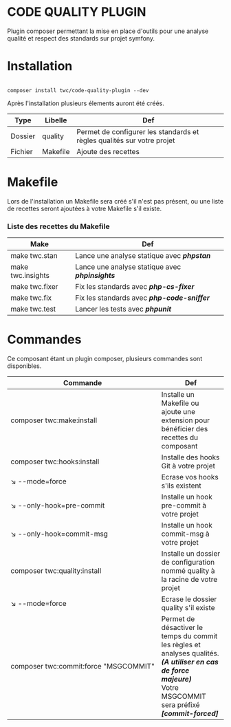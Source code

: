 # CODE QUALITY PLUGIN

Plugin composer permettant la mise en place d'outils pour une  analyse qualité et respect des standards sur projet symfony.


# Installation

```

composer install twc/code-quality-plugin --dev

```

Après l'installation plusieurs élements auront été créés.

| Type | Libelle     |   Def     |
|------|-------------|-----------|
| Dossier | quality | Permet de configurer les standards et règles qualités sur votre projet | 
| Fichier | Makefile | Ajoute des recettes  | 

# Makefile

Lors de l'installation un Makefile sera créé s'il n'est pas présent, ou une liste de recettes seront ajoutées à votre Makefile s'il existe.

### Liste des recettes du Makefile

| Make | Def |
|------|-----|
| make twc.stan | Lance une analyse statique avec ***phpstan***  | 
| make twc.insights | Lance une analyse statique avec ***phpinsights***  | 
| make twc.fixer | Fix les standards avec ***php-cs-fixer***  | 
| make twc.fix | Fix les standards avec ***php-code-sniffer***  | 
| make twc.test | Lancer les tests avec ***phpunit***  | 

# Commandes

Ce composant étant un plugin composer, plusieurs commandes sont disponibles.

| Commande | Def |
|----------|------|
| composer twc:make:install  | Installe un Makefile ou ajoute une extension pour bénéficier des recettes du composant |
| composer twc:hooks:install | Installe des hooks Git à votre projet |
|       ↘ --mode=force | Ecrase vos hooks s'ils existent |
|       ↘ --only-hook=pre-commit | Installe un hook pre-commit à votre projet |
|       ↘ --only-hook=commit-msg | Installe un hook commit-msg à votre projet |
| composer twc:quality:install | Installe un dossier de configuration nommé quality à la racine de votre projet |
|       ↘ --mode=force | Ecrase le dossier quality s'il existe |
| <nobr>composer twc:commit:force "MSGCOMMIT"</nobr> | Permet de désactiver le temps du commit les règles et analyses qualités. ***(A utiliser en cas de force majeure)***<br/> Votre MSGCOMMIT sera préfixé ***[commit-forced]*** |




